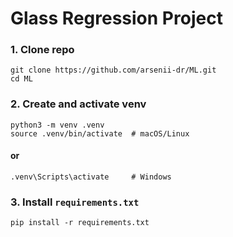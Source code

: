 # Glass Regression Project

### 1. Clone repo
```
git clone https://github.com/arsenii-dr/ML.git
cd ML
```

### 2. Create and activate venv
```
python3 -m venv .venv
source .venv/bin/activate  # macOS/Linux
```
#### or
```
.venv\Scripts\activate     # Windows
```

### 3. Install `requirements.txt`
```
pip install -r requirements.txt
```